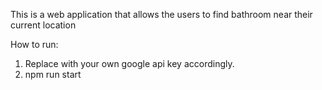 This is a web application that allows the users to find bathroom near their current location

How to run:
1. Replace <key> with your own google api key accordingly.
2. npm run start
